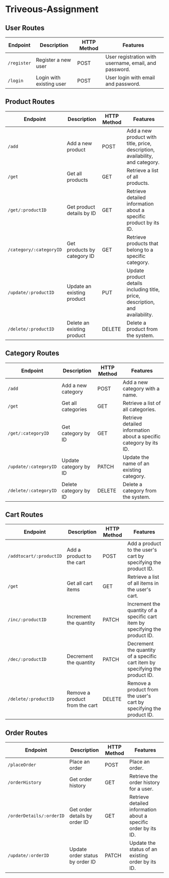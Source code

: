 # Triveous-Assignment


## User Routes

| Endpoint       | Description                   | HTTP Method | Features                                      |
| -------------- | ----------------------------- | ----------- | --------------------------------------------- |
| `/register`    | Register a new user           | POST        | User registration with username, email, and password. |
| `/login`       | Login with existing user      | POST        | User login with email and password.            |

## Product Routes

| Endpoint               | Description                   | HTTP Method | Features                                      |
| ----------------------- | ----------------------------- | ----------- | --------------------------------------------- |
| `/add`                 | Add a new product             | POST        | Add a new product with title, price, description, availability, and category. |
| `/get`                 | Get all products              | GET         | Retrieve a list of all products.             |
| `/get/:productID`      | Get product details by ID     | GET         | Retrieve detailed information about a specific product by its ID. |
| `/category/:categoryID`| Get products by category ID   | GET         | Retrieve products that belong to a specific category. |
| `/update/:productID`   | Update an existing product    | PUT         | Update product details including title, price, description, and availability. |
| `/delete/:productID`   | Delete an existing product    | DELETE      | Delete a product from the system.             |

## Category Routes

| Endpoint               | Description                   | HTTP Method | Features                                      |
| ----------------------- | ----------------------------- | ----------- | --------------------------------------------- |
| `/add`                 | Add a new category            | POST        | Add a new category with a name.               |
| `/get`                 | Get all categories            | GET         | Retrieve a list of all categories.           |
| `/get/:categoryID`     | Get category by ID            | GET         | Retrieve detailed information about a specific category by its ID. |
| `/update/:categoryID`  | Update category by ID         | PATCH       | Update the name of an existing category.     |
| `/delete/:categoryID`  | Delete category by ID         | DELETE      | Delete a category from the system.           |

## Cart Routes

| Endpoint               | Description                   | HTTP Method | Features                                      |
| ----------------------- | ----------------------------- | ----------- | --------------------------------------------- |
| `/addtocart/:productID`| Add a product to the cart     | POST        | Add a product to the user's cart by specifying the product ID. |
| `/get`                 | Get all cart items            | GET         | Retrieve a list of all items in the user's cart. |
| `/inc/:productID`      | Increment the quantity        | PATCH       | Increment the quantity of a specific cart item by specifying the product ID. |
| `/dec/:productID`      | Decrement the quantity        | PATCH       | Decrement the quantity of a specific cart item by specifying the product ID. |
| `/delete/:productID`   | Remove a product from the cart| DELETE      | Remove a product from the user's cart by specifying the product ID. |

## Order Routes

| Endpoint               | Description                   | HTTP Method | Features                                      |
| ----------------------- | ----------------------------- | ----------- | --------------------------------------------- |
| `/placeOrder`          | Place an order                | POST        | Place an order.                               |
| `/orderHistory`        | Get order history             | GET         | Retrieve the order history for a user.        |
| `/orderDetails/:orderID`| Get order details by order ID| GET         | Retrieve detailed information about a specific order by its ID. |
| `/update/:orderID`     | Update order status by order ID| PATCH     | Update the status of an existing order by its ID. |
